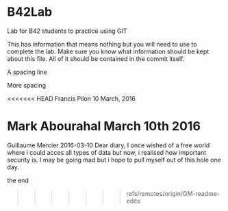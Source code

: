 # B42Lab
Lab for B42 students to practice using GIT

This has information that means nothing but you will need to use to complete the lab.
Make sure you know what information should be kept about this file. All of it should be contained in the commit itself. 

A spacing line

More spacing

<<<<<<< HEAD
Francis Pilon
10 March, 2016

Mark Abourahal
March 10th 2016
=======
Guillaume Mercier
2016-03-10
Dear diary,
I once wished of a free world where i could acces all types of data but now, i realised how important security is.
I may be going mad but i hope to pull myself out of this hole one day.

the end
>>>>>>> refs/remotes/origin/GM-readme-edits
